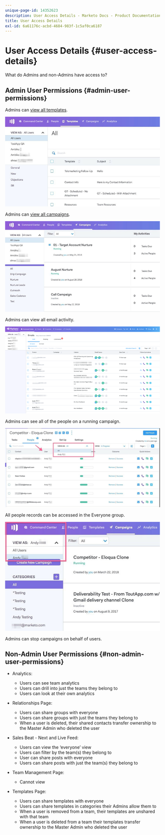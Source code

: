```yaml
---
unique-page-id: 14352623
description: User Access Details - Marketo Docs - Product Documentation
title: User Access Details
exl-id: 6a61176c-acbd-4684-983f-1c5af0ca6187
---
```

# User Access Details {#user-access-details}

What do Admins and non-Admins have access to?

## Admin User Permissions {#admin-user-permissions}

Admins can [view all templates](/help/marketo/product-docs/marketo-sales-connect/templates/view-template-list-as-a-another-user.md).

![](assets/templates.jpg)

Admins can [view all campaigns](/help/marketo/product-docs/marketo-sales-connect/campaigns/view-campaigns-list-as-another-user.md).

![](assets/campaigns.jpg)

Admins can view all email activity.

![](assets/user-access-details-3.png)

Admins can see all of the people on a running campaign.

![](assets/running.jpg)

All people records can be accessed in the Everyone group.

![](assets/viewed.jpg)

Admins can stop campaigns on behalf of users.

## Non-Admin User Permissions {#non-admin-user-permissions}

* Analytics:

    * Users can see team analytics
    * Users can drill into just the teams they belong to
    * Users can look at their own analytics

* Relationships Page:

    * Users can share groups with everyone
    * Users can share groups with just the teams they belong to
    * When a user is deleted, their shared contacts transfer ownership to the Master Admin who deleted the user

* Sales Beat - Next and Live Feed:

    * Users can view the ‘everyone’ view
    * Users can filter by the team(s) they belong to
    * User can share posts with everyone
    * Users can share posts with just the team(s) they belong to

* Team Management Page:

    * Cannot view

* Templates Page:

    * Users can share templates with everyone
    * Users can share templates in categories their Admins allow them to
    * When a user is removed from a team, their templates are unshared with that team
    * When a user is deleted from a team their templates transfer ownership to the Master Admin who deleted the user
